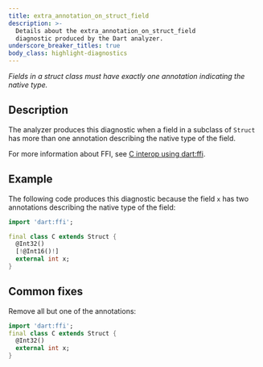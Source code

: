 ```yaml
---
title: extra_annotation_on_struct_field
description: >-
  Details about the extra_annotation_on_struct_field
  diagnostic produced by the Dart analyzer.
underscore_breaker_titles: true
body_class: highlight-diagnostics
---
```


_Fields in a struct class must have exactly one annotation indicating the native
type._

## Description

The analyzer produces this diagnostic when a field in a subclass of
`Struct` has more than one annotation describing the native type of the
field.

For more information about FFI, see [C interop using dart:ffi][ffi].

## Example

The following code produces this diagnostic because the field `x` has two
annotations describing the native type of the field:

```dart
import 'dart:ffi';

final class C extends Struct {
  @Int32()
  [!@Int16()!]
  external int x;
}
```

## Common fixes

Remove all but one of the annotations:

```dart
import 'dart:ffi';
final class C extends Struct {
  @Int32()
  external int x;
}
```

[ffi]: /interop/c-interop

